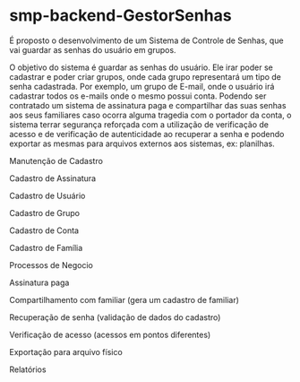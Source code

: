 # smp-backend-GestorSenhas

É proposto o desenvolvimento de um Sistema de Controle de Senhas, que vai guardar as senhas do usuário em grupos. 

O objetivo do sistema é guardar as senhas do usuário. Ele irar poder se cadastrar e poder criar grupos, onde cada grupo representará um tipo de senha cadastrada. Por exemplo, um grupo de E-mail, onde o usuário irá cadastrar todos os e-mails onde o mesmo possui conta. Podendo ser contratado um sistema de assinatura paga e compartilhar das suas senhas aos seus familiares caso ocorra alguma tragedia com o portador da conta, o sistema terrar segurança reforçada com a utilização de verificação de acesso e de verificação de autenticidade ao recuperar a senha e podendo exportar as mesmas para arquivos externos aos sistemas, ex: planilhas. 

Manutenção de Cadastro 

  Cadastro de Assinatura 

  Cadastro de Usuário 

  Cadastro de Grupo 

  Cadastro de Conta 

  Cadastro de Família 


Processos de Negocio 

  Assinatura paga 

  Compartilhamento com familiar (gera um cadastro de familiar) 

  Recuperação de senha (validação de dados do cadastro) 

  Verificação de acesso (acessos em pontos diferentes) 

  Exportação para arquivo físico 


Relatórios 
